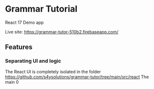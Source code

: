 # Grammar Tutorial
React 17 Demo app

Live site: https://grammar-tutor-510b2.firebaseapp.com/

## Features

### Separating UI and logic

The React UI is completely isolated in the folder https://github.com/s4ysolutions/grammar-tutor/tree/main/src/react
The main 0